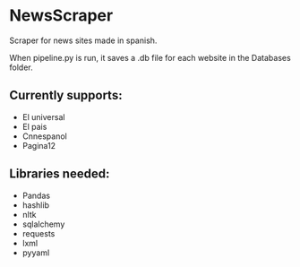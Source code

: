# NewsScraper
Scraper for news sites made in spanish.

When pipeline.py is run, it saves a .db file for each website in the Databases folder.

## Currently supports:

* El universal
* El pais
* Cnnespanol
* Pagina12

## Libraries needed:

* Pandas
* hashlib
* nltk
* sqlalchemy
* requests
* lxml
* pyyaml
